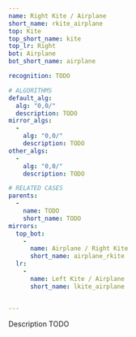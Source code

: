 ```yaml
---
name: Right Kite / Airplane
short_name: rkite_airplane
top: Kite
top_short_name: kite
top_lr: Right
bot: Airplane
bot_short_name: airplane

recognition: TODO

# ALGORITHMS
default_alg:
  alg: "0,0/"
  description: TODO
mirror_algs:
  -
    alg: "0,0/"
    description: TODO
other_algs:
  -
    alg: "0,0/"
    description: TODO

# RELATED CASES
parents:
  -
    name: TODO
    short_name: TODO
mirrors:
  top_bot:
    -
      name: Airplane / Right Kite
      short_name: airplane_rkite
  lr:
    -
      name: Left Kite / Airplane
      short_name: lkite_airplane


---
```


Description TODO

